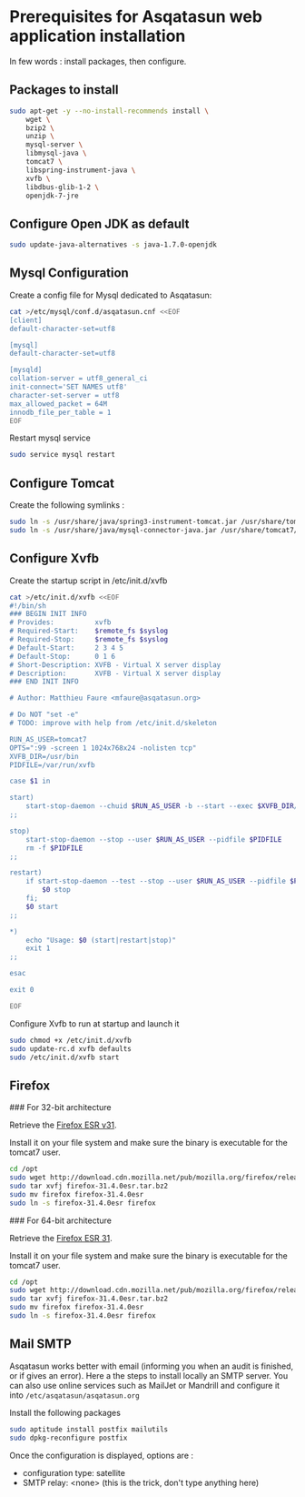 # Prerequisites for Asqatasun web application installation

In few words : install packages, then configure.

## Packages to install

```sh
sudo apt-get -y --no-install-recommends install \
    wget \
    bzip2 \
    unzip \
    mysql-server \
    libmysql-java \
    tomcat7 \
    libspring-instrument-java \
    xvfb \
    libdbus-glib-1-2 \
    openjdk-7-jre
```

## Configure Open JDK as default

```sh
sudo update-java-alternatives -s java-1.7.0-openjdk
```

## Mysql Configuration

Create a config file for Mysql dedicated to Asqatasun:

```sh
cat >/etc/mysql/conf.d/asqatasun.cnf <<EOF
[client]
default-character-set=utf8

[mysql]
default-character-set=utf8

[mysqld]
collation-server = utf8_general_ci
init-connect='SET NAMES utf8'
character-set-server = utf8
max_allowed_packet = 64M
innodb_file_per_table = 1
EOF
```

Restart mysql service
```sh
sudo service mysql restart
```

## Configure Tomcat 

Create the following symlinks : 
```sh
sudo ln -s /usr/share/java/spring3-instrument-tomcat.jar /usr/share/tomcat7/lib/spring3-instrument-tomcat.jar
sudo ln -s /usr/share/java/mysql-connector-java.jar /usr/share/tomcat7/lib/mysql-connector-java.jar
```

## Configure Xvfb

Create the startup script in /etc/init.d/xvfb

```sh
cat >/etc/init.d/xvfb <<EOF
#!/bin/sh
### BEGIN INIT INFO
# Provides:          xvfb
# Required-Start:    $remote_fs $syslog
# Required-Stop:     $remote_fs $syslog
# Default-Start:     2 3 4 5
# Default-Stop:      0 1 6
# Short-Description: XVFB - Virtual X server display
# Description:       XVFB - Virtual X server display
### END INIT INFO

# Author: Matthieu Faure <mfaure@asqatasun.org>

# Do NOT "set -e"
# TODO: improve with help from /etc/init.d/skeleton

RUN_AS_USER=tomcat7
OPTS=":99 -screen 1 1024x768x24 -nolisten tcp"
XVFB_DIR=/usr/bin
PIDFILE=/var/run/xvfb

case $1 in

start)
	start-stop-daemon --chuid $RUN_AS_USER -b --start --exec $XVFB_DIR/Xvfb --make-pidfile --pidfile $PIDFILE -- $OPTS &
;;

stop)
	start-stop-daemon --stop --user $RUN_AS_USER --pidfile $PIDFILE
	rm -f $PIDFILE
;;

restart)
	if start-stop-daemon --test --stop --user $RUN_AS_USER --pidfile $PIDFILE >/dev/null; then
		$0 stop
	fi;
	$0 start
;;

*)
	echo "Usage: $0 (start|restart|stop)"
	exit 1
;;

esac

exit 0

EOF
```

Configure Xvfb to run at startup and launch it
```sh
sudo chmod +x /etc/init.d/xvfb
sudo update-rc.d xvfb defaults
sudo /etc/init.d/xvfb start

```

## Firefox

### For 32-bit architecture

Retrieve the [Firefox ESR v31](http://download.cdn.mozilla.net/pub/mozilla.org/firefox/releases/31.4.0esr/linux-i686/en-US/firefox-31.4.0esr.tar.bz2).

Install it on your file system and make sure the binary is executable for the tomcat7 user.

```sh
cd /opt
sudo wget http://download.cdn.mozilla.net/pub/mozilla.org/firefox/releases/31.4.0esr/linux-i686/en-US/firefox-31.4.0esr.tar.bz2
sudo tar xvfj firefox-31.4.0esr.tar.bz2
sudo mv firefox firefox-31.4.0esr
sudo ln -s firefox-31.4.0esr firefox
```

### For 64-bit architecture

Retrieve the [Firefox ESR 31](http://download.cdn.mozilla.net/pub/mozilla.org/firefox/releases/31.4.0esr/linux-x86_64/en-US/firefox-31.4.0esr.tar.bz2).

Install it on your file system and make sure the binary is executable for the tomcat7 user.

```sh
cd /opt
sudo wget http://download.cdn.mozilla.net/pub/mozilla.org/firefox/releases/31.4.0esr/linux-x86_64/en-US/firefox-31.4.0esr.tar.bz2
sudo tar xvfj firefox-31.4.0esr.tar.bz2
sudo mv firefox firefox-31.4.0esr
sudo ln -s firefox-31.4.0esr firefox
```

## Mail SMTP

Asqatasun works better with email (informing you when an audit is finished, or if gives an error).
Here a the steps to install locally an SMTP server. You can also use online services 
such as MailJet or Mandrill and configure it into `/etc/asqatasun/asqatasun.org`

Install the following packages
```sh
sudo aptitude install postfix mailutils
sudo dpkg-reconfigure postfix
```
Once the configuration is displayed, options are :

* configuration type: satellite
* SMTP relay: &lt;none&gt; (this is the trick, don't type anything here)

